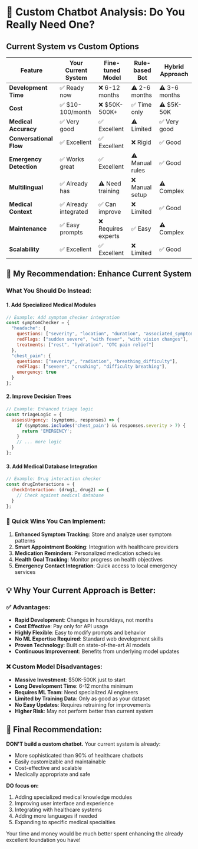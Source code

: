 # 🤖 Custom Chatbot Analysis: Do You Really Need One?

## Current System vs Custom Options

| Feature | Your Current System | Fine-tuned Model | Rule-based Bot | Hybrid Approach |
|---------|-------------------|-----------------|---------------|----------------|
| **Development Time** | ✅ Ready now | ❌ 6-12 months | ⚠️ 2-6 months | ⚠️ 3-6 months |
| **Cost** | ✅ $10-100/month | ❌ $50K-500K+ | ✅ Time only | ⚠️ $5K-50K |
| **Medical Accuracy** | ✅ Very good | ✅ Excellent | ⚠️ Limited | ✅ Very good |
| **Conversational Flow** | ✅ Excellent | ✅ Excellent | ❌ Rigid | ✅ Good |
| **Emergency Detection** | ✅ Works great | ✅ Excellent | ⚠️ Manual rules | ✅ Good |
| **Multilingual** | ✅ Already has | ⚠️ Need training | ❌ Manual setup | ⚠️ Complex |
| **Medical Context** | ✅ Already integrated | ✅ Can improve | ❌ Limited | ✅ Good |
| **Maintenance** | ✅ Easy prompts | ❌ Requires experts | ✅ Easy | ⚠️ Complex |
| **Scalability** | ✅ Excellent | ✅ Excellent | ❌ Limited | ✅ Good |

## 🎯 **My Recommendation: Enhance Current System**

### What You Should Do Instead:

#### 1. **Add Specialized Medical Modules**
```javascript
// Example: Add symptom checker integration
const symptomChecker = {
  "headache": {
    questions: ["severity", "location", "duration", "associated_symptoms"],
    redFlags: ["sudden severe", "with fever", "with vision changes"],
    treatments: ["rest", "hydration", "OTC pain relief"]
  },
  "chest_pain": {
    questions: ["severity", "radiation", "breathing_difficulty"],
    redFlags: ["severe", "crushing", "difficulty breathing"],
    emergency: true
  }
};
```

#### 2. **Improve Decision Trees**
```javascript
// Example: Enhanced triage logic
const triageLogic = {
  assessUrgency: (symptoms, responses) => {
    if (symptoms.includes('chest_pain') && responses.severity > 7) {
      return 'EMERGENCY';
    }
    // ... more logic
  }
};
```

#### 3. **Add Medical Database Integration**
```javascript
// Example: Drug interaction checker
const drugInteractions = {
  checkInteraction: (drug1, drug2) => {
    // Check against medical database
  }
};
```

### 🚀 **Quick Wins You Can Implement:**

1. **Enhanced Symptom Tracking**: Store and analyze user symptom patterns
2. **Smart Appointment Booking**: Integration with healthcare providers
3. **Medication Reminders**: Personalized medication schedules
4. **Health Goal Tracking**: Monitor progress on health objectives
5. **Emergency Contact Integration**: Quick access to local emergency services

## 💡 **Why Your Current Approach is Better:**

### ✅ **Advantages:**
- **Rapid Development**: Changes in hours/days, not months
- **Cost Effective**: Pay only for API usage
- **Highly Flexible**: Easy to modify prompts and behavior
- **No ML Expertise Required**: Standard web development skills
- **Proven Technology**: Built on state-of-the-art AI models
- **Continuous Improvement**: Benefits from underlying model updates

### ❌ **Custom Model Disadvantages:**
- **Massive Investment**: $50K-500K just to start
- **Long Development Time**: 6-12 months minimum
- **Requires ML Team**: Need specialized AI engineers
- **Limited by Training Data**: Only as good as your dataset
- **No Easy Updates**: Requires retraining for improvements
- **Higher Risk**: May not perform better than current system

## 🎯 **Final Recommendation:**

**DON'T build a custom chatbot.** Your current system is already:
- More sophisticated than 90% of healthcare chatbots
- Easily customizable and maintainable
- Cost-effective and scalable
- Medically appropriate and safe

**DO focus on:**
1. Adding specialized medical knowledge modules
2. Improving user interface and experience
3. Integrating with healthcare systems
4. Adding more languages if needed
5. Expanding to specific medical specialties

Your time and money would be much better spent enhancing the already excellent foundation you have!